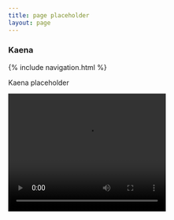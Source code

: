 ```yaml
---
title: page placeholder
layout: page
---
```


### Kaena 

{% include navigation.html %} 



Kaena placeholder 

 <video width="320" height="240" controls>
  <source src="../images/kaena1.MOV" type="video/mp4" autoplay="false" preload="none">
  

</video>
